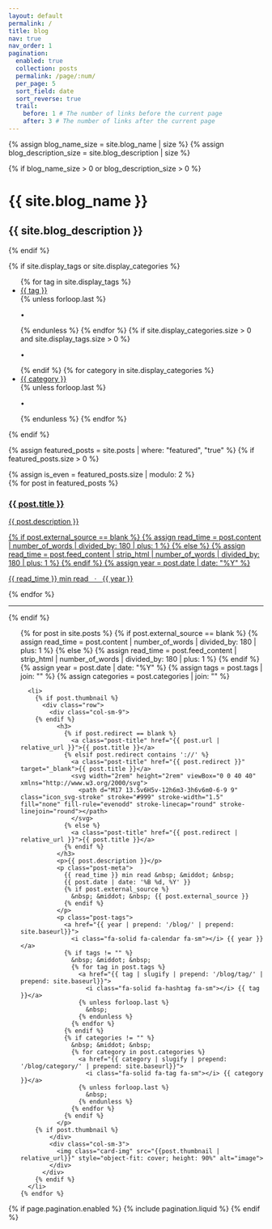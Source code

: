 ```yaml
---
layout: default
permalink: /
title: blog
nav: true
nav_order: 1
pagination:
  enabled: true
  collection: posts
  permalink: /page/:num/
  per_page: 5
  sort_field: date
  sort_reverse: true
  trail:
    before: 1 # The number of links before the current page
    after: 3 # The number of links after the current page
---
```


<div class="post">

{% assign blog_name_size = site.blog_name | size %}
{% assign blog_description_size = site.blog_description | size %}

{% if blog_name_size > 0 or blog_description_size > 0 %}

<div class="header-bar">
<h1>{{ site.blog_name }}</h1>
<h2>{{ site.blog_description }}</h2>
</div>
{% endif %}

{% if site.display_tags or site.display_categories %}

<div class="tag-category-list">
<ul class="p-0 m-0">
{% for tag in site.display_tags %}
<li>
<i class="fa-solid fa-hashtag fa-sm"></i> <a href="{{ tag | slugify | prepend: '/blog/tag/' | relative_url }}">{{ tag }}</a>
</li>
{% unless forloop.last %}
<p>&bull;</p>
{% endunless %}
{% endfor %}
{% if site.display_categories.size > 0 and site.display_tags.size > 0 %}
<p>&bull;</p>
{% endif %}
{% for category in site.display_categories %}
<li>
<i class="fa-solid fa-tag fa-sm"></i> <a href="{{ category | slugify | prepend: '/blog/category/' | relative_url }}">{{ category }}</a>
</li>
{% unless forloop.last %}
<p>&bull;</p>
{% endunless %}
{% endfor %}
</ul>
</div>
{% endif %}

{% assign featured_posts = site.posts | where: "featured", "true" %}
{% if featured_posts.size > 0 %}
<br>

<div class="container featured-posts">
{% assign is_even = featured_posts.size | modulo: 2 %}
<div class="row row-cols-{% if featured_posts.size <= 2 or is_even == 0 %}2{% else %}3{% endif %}">
{% for post in featured_posts %}
<div class="col mb-4">
<a href="{{ post.url | relative_url }}">
<div class="card hoverable">
<div class="row g-0">
<div class="col-md-12">
<div class="card-body">
<div class="float-right">
<i class="fa-solid fa-thumbtack fa-xs"></i>
</div>
<h3 class="card-title text-lowercase">{{ post.title }}</h3>
<p class="card-text">{{ post.description }}</p>
{% if post.external_source == blank %}
{% assign read_time = post.content | number_of_words | divided_by: 180 | plus: 1 %}
{% else %}
{% assign read_time = post.feed_content | strip_html | number_of_words | divided_by: 180 | plus: 1 %}
{% endif %}
{% assign year = post.date | date: "%Y" %}
<p class="post-meta">
{{ read_time }} min read &nbsp; &middot; &nbsp;
<a href="{{ year | prepend: '/blog/' | prepend: site.baseurl}}">
<i class="fa-solid fa-calendar fa-sm"></i> {{ year }} </a>
</p>
</div>
</div>
</div>
</div>
</a>
</div>
{% endfor %}
</div>
</div>
<hr>
{% endif %}

  <ul class="post-list">
    {% for post in site.posts %}
      {% if post.external_source == blank %}
        {% assign read_time = post.content | number_of_words | divided_by: 180 | plus: 1 %}
      {% else %}
        {% assign read_time = post.feed_content | strip_html | number_of_words | divided_by: 180 | plus: 1 %}
      {% endif %}
      {% assign year = post.date | date: "%Y" %}
      {% assign tags = post.tags | join: "" %}
      {% assign categories = post.categories | join: "" %}

      <li>
        {% if post.thumbnail %}
          <div class="row">
            <div class="col-sm-9">
        {% endif %}
              <h3>
                {% if post.redirect == blank %}
                  <a class="post-title" href="{{ post.url | relative_url }}">{{ post.title }}</a>
                {% elsif post.redirect contains '://' %}
                  <a class="post-title" href="{{ post.redirect }}" target="_blank">{{ post.title }}</a>
                  <svg width="2rem" height="2rem" viewBox="0 0 40 40" xmlns="http://www.w3.org/2000/svg">
                    <path d="M17 13.5v6H5v-12h6m3-3h6v6m0-6-9 9" class="icon_svg-stroke" stroke="#999" stroke-width="1.5" fill="none" fill-rule="evenodd" stroke-linecap="round" stroke-linejoin="round"></path>
                  </svg>
                {% else %}
                  <a class="post-title" href="{{ post.redirect | relative_url }}">{{ post.title }}</a>
                {% endif %}
              </h3>
              <p>{{ post.description }}</p>
              <p class="post-meta">
                {{ read_time }} min read &nbsp; &middot; &nbsp;
                {{ post.date | date: '%B %d, %Y' }}
                {% if post.external_source %}
                  &nbsp; &middot; &nbsp; {{ post.external_source }}
                {% endif %}
              </p>
              <p class="post-tags">
                <a href="{{ year | prepend: '/blog/' | prepend: site.baseurl}}">
                  <i class="fa-solid fa-calendar fa-sm"></i> {{ year }} </a>
                {% if tags != "" %}
                  &nbsp; &middot; &nbsp;
                  {% for tag in post.tags %}
                    <a href="{{ tag | slugify | prepend: '/blog/tag/' | prepend: site.baseurl}}">
                      <i class="fa-solid fa-hashtag fa-sm"></i> {{ tag }}</a>
                    {% unless forloop.last %}
                      &nbsp;
                    {% endunless %}
                  {% endfor %}
                {% endif %}
                {% if categories != "" %}
                  &nbsp; &middot; &nbsp;
                  {% for category in post.categories %}
                    <a href="{{ category | slugify | prepend: '/blog/category/' | prepend: site.baseurl}}">
                      <i class="fa-solid fa-tag fa-sm"></i> {{ category }}</a>
                    {% unless forloop.last %}
                      &nbsp;
                    {% endunless %}
                  {% endfor %}
                {% endif %}
              </p>
        {% if post.thumbnail %}
            </div>
            <div class="col-sm-3">
              <img class="card-img" src="{{post.thumbnail | relative_url}}" style="object-fit: cover; height: 90%" alt="image">
            </div>
          </div>
        {% endif %}
      </li>
    {% endfor %}

  </ul>

{% if page.pagination.enabled %}
{% include pagination.liquid %}
{% endif %}

</div>
